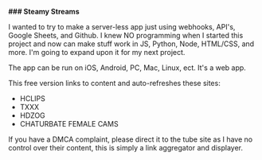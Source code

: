 **### Steamy Streams**


I wanted to try to make a server-less app just using webhooks, API's, Google Sheets, and Github. I knew NO programming when I started this project and now can make stuff work in JS, Python, Node, HTML/CSS, and more.  I'm going to expand upon it for my next project.

The app can be run on iOS, Android, PC, Mac, Linux, ect. It's a web app.

This free version links to content and auto-refreshes these sites:

- HCLIPS
- TXXX
- HDZOG
- CHATURBATE FEMALE CAMS

If you have a DMCA complaint, please direct it to the tube site as I have no control over their content, this is simply a link aggregator and displayer.
